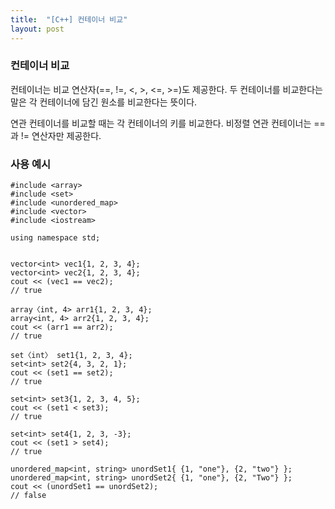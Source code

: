 ```yaml
---
title:  "[C++] 컨테이너 비교"
layout: post
---
```


### 컨테이너 비교

컨테이너는 비교 연산자(==, !=, <, >, <=, >=)도 제공한다. 두 컨테이너를 비교한다는 말은 각 컨테이너에 담긴 원소를 비교한다는 뜻이다.


연관 컨테이너를 비교할 때는 각 컨테이너의 키를 비교한다. 비정렬 연관 컨테이너는 ==과 != 연산자만 제공한다.

### 사용 예시

```
#include <array>
#include <set>
#include <unordered_map>
#include <vector>
#include <iostream>

using namespace std;


vector<int> vec1{1, 2, 3, 4};
vector<int> vec2{1, 2, 3, 4};
cout << (vec1 == vec2);
// true

array〈int, 4> arr1{1, 2, 3, 4};
array<int, 4> arr2{1, 2, 3, 4};
cout << (arr1 == arr2);
// true

set〈int〉 set1{1, 2, 3, 4};
set<int> set2{4, 3, 2, 1};
cout << (set1 == set2);
// true

set<int> set3{1, 2, 3, 4, 5};
cout << (set1 < set3);
// true

set<int> set4{1, 2, 3, -3};
cout << (set1 > set4);
// true

unordered_map<int, string> unordSet1{ {1, "one"}, {2, "two"} };
unordered_map<int, string> unordSet2{ {1, "one"}, {2, "Two"} };
cout << (unordSet1 == unordSet2);
// false




```


